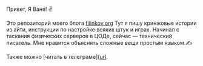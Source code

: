 Привет, Я Ваня! ✌

Это репозиторий моего блога [filinkov.org](https://filinkov.org)
Тут я пишу кринжовые истории из айти, инструкции по настройке всяких штук и играх. 
Начинал с таскания физических серверов в ЦОДе, сейчас — технический писатель. Мне нравится объяснять сложные вещи простым языком.✍

Также можно [читать в телеграме]([url](https://t.me/Press_Any).
